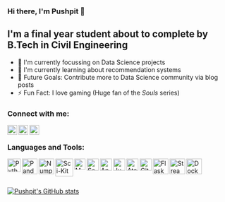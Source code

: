 ### Hi there, I'm Pushpit 👋
## I'm a final year student about to complete by B.Tech in Civil Engineering

- 🔭 I'm currently focussing on Data Science projects
- 🌱 I'm currently learning about recommendation systems
- 🥅 Future Goals: Contribute more to Data Science community via blog posts
- ⚡ Fun Fact: I love gaming (Huge fan of the *Souls* series)

### Connect with me:
[<img align="left" alt="PushpitKumar | LinkedIn" width="22px" src="https://cdn.jsdelivr.net/npm/simple-icons@v3/icons/linkedin.svg" />][linkedin]
[<img align="left" alt="PushpitKumar | Twitter" width="22px" src="https://cdn.jsdelivr.net/npm/simple-icons@v3/icons/twitter.svg" />][twitter]
[<img align="left" alt="PushpitKumar | Kaggle" width="22px" src="https://cdn.jsdelivr.net/npm/simple-icons@3.13.0/icons/kaggle.svg" />][kaggle]

<br/>

### Languages and Tools:

<img align="left" alt="Python" width="30px" src="https://upload.wikimedia.org/wikipedia/commons/thumb/c/c3/Python-logo-notext.svg/768px-Python-logo-notext.svg.png" />
<img align="left" alt="Pandas" width="35px" src="https://cdn.filestackcontent.com/GgTFAbNTtiA09pWpwLAz" />
<img align="left" alt="Numpy" width="35px" src="https://techscript24.com/wp-content/uploads/2020/10/86498201-a8bd8680-bd39-11ea-9d08-66b610a8dc01.png" />
<img align="left" alt="Sci-Kit Learn" width="40px" src="https://upload.wikimedia.org/wikipedia/commons/thumb/0/05/Scikit_learn_logo_small.svg/1200px-Scikit_learn_logo_small.svg.png" />
<img align="left" alt="Matplotlib" width="25px" src="https://upload.wikimedia.org/wikipedia/commons/thumb/8/84/Matplotlib_icon.svg/1200px-Matplotlib_icon.svg.png" />
<img align="left" alt="Seaborn" width="27px" src="https://user-images.githubusercontent.com/315810/92161415-9e357100-edfe-11ea-917d-f9e33fd60741.png" />
<img align="left" alt="Anaconda" width="27px" src="https://encrypted-tbn0.gstatic.com/images?q=tbn:ANd9GcTTVKMVq4jIt-loZU2PA3Fi06tGZj4v5MVUzYkX0XNdWu-kRNA5UWaUidPBsrZQymyeJCQ&usqp=CAU" />
<img align="left" alt="Jupyter" width="27px" src="https://upload.wikimedia.org/wikipedia/commons/thumb/3/38/Jupyter_logo.svg/518px-Jupyter_logo.svg.png" />
<img align="left" alt="Atom" width="27px" src="https://seeklogo.com/images/A/atom-logo-19BD90FF87-seeklogo.com.png" />
<img align="left" alt="Git" width="27px" src="https://git-scm.com/images/logos/downloads/Git-Icon-1788C.png" />
<img align="left" alt="Flask" width="35px" src="https://cdn.freebiesupply.com/logos/thumbs/2x/flask-logo.png" />
<img align="left" alt="Streamlit" width="35px" src="https://streamlit.io/images/brand/streamlit-mark-color.svg" />
<img align="left" alt="Docker" width="35px" src="https://www.docker.com/sites/default/files/d8/styles/role_icon/public/2019-07/Moby-logo.png?itok=sYH_JEaJ" />

<br/>
<br/>
<br/>

[![Pushpit's GitHub stats](https://github-readme-stats.vercel.app/api?username=PushpitKumar&show_icons=true&theme=maroongold)](https://github.com/PushpitKumar/github-readme-stats)

[linkedin]: https://www.linkedin.com/in/pushpit-kumar
[twitter]: https://twitter.com/Pushpit_99
[kaggle]: https://www.kaggle.com/pushpitkumar



